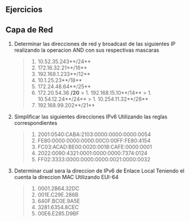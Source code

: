## Ejercicios
## Capa de Red

1. Determinar las direcciones de red y broadcast de las siguientes IP realizando la operacion AND con sus respectivas mascaras
	> 1.	10.52.35.243**/24**
	> 1.	172.16.32.21**/16**
	> 1.	192.168.1.233**/12**
	> 1.	10.1.25.23**/18**
	> 1.	172.24.48.64**/25**
	> 1. 	172.20.54.36 **/20**
       	> 1. 	192.168.15.10**/14**
       	> 1. 	10.54.12.24**/24**
       	> 1. 	10.254.11.32**/28**
	> 1. 	192.168.99.202**/21**

1. Simplificar las siguientes direcciones IPv6 Utilizando las reglas correspondientes
	> 1. 	2001:0540:CABA:2103:0000:0000:0000:0054
	> 1.	FE80:0000:0000:0000:00C0:00FF:FE80:4154
	> 1.	FC03:ACAD:BE00:0020:0018:CAFE:0000:0001
	> 1.	2022:0090:4321:0001:0000:0000:7374:0124
	> 1. 	FF02:3333:0000:0000:0000:0021:0000:0032

1. Determinar cual sera la direccion de IPv6 de Enlace Local Teniendo el cuenta la direccion MAC Utilizando EUI-64
	> 1.	0001.2B64.32DC
	> 1.	001E.C29E.286B
	> 1. 	640F.BC0E.9A5E
	> 1.	3281.6354.8CEC
	> 1.	00E6.E285.D9BF
